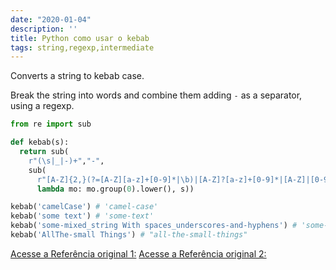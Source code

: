 ```yaml
---
date: "2020-01-04"
description: ''
title: Python como usar o kebab
tags: string,regexp,intermediate
---
```


Converts a string to kebab case.

Break the string into words and combine them adding `-` as a separator, using a regexp.

```py
from re import sub

def kebab(s):
  return sub(
    r"(\s|_|-)+","-",
    sub(
      r"[A-Z]{2,}(?=[A-Z][a-z]+[0-9]*|\b)|[A-Z]?[a-z]+[0-9]*|[A-Z]|[0-9]+",
      lambda mo: mo.group(0).lower(), s))
```

```py
kebab('camelCase') # 'camel-case'
kebab('some text') # 'some-text'
kebab('some-mixed_string With spaces_underscores-and-hyphens') # 'some-mixed-string-with-spaces-underscores-and-hyphens'
kebab('AllThe-small Things') # "all-the-small-things"
```

[Acesse a Referência original 1:](https://www.pythonsheets.com/)
[Acesse a Referência original 2:](https://www.pythoncheatsheet.org/)
